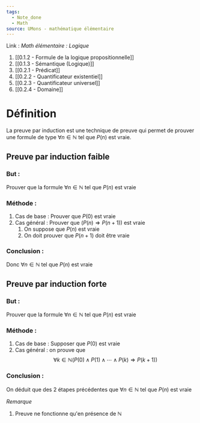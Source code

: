 ```yaml
---
tags:
  - Note_done
  - Math
source: UMons - mathématique élémentaire
---
```


Link : 
_Math élémentaire : Logique_
1. [[0.1.2 - Formule de la logique propositionnelle]]
2. [[0.1.3 - Sémantique (Logique)]]
3. [[0.2.1 - Prédicat]]
4. [[0.2.2 - Quantificateur existentiel]]
5. [[0.2.3 - Quantificateur universel]]
6. [[0.2.4 - Domaine]]

# Définition
La preuve par induction est une technique de preuve qui permet de prouver une formule de type $∀ n ∈ ℕ$ tel que $P(n)$ est vraie.

## Preuve par induction faible
### But : 
Prouver que la formule $∀ n ∈ ℕ$ tel que $P(n)$ est vraie

### Méthode : 
1. Cas de base : Prouver que $P(0)$ est vraie
2. Cas général : Prouver que $( P(n) ⇒ P(n+1) )$ est vraie
	1. On suppose que $P(n)$ est vraie
	2. On doit prouver que $P(n + 1)$ doit être vraie

### Conclusion :
Donc $∀ n ∈ ℕ$ tel que $P(n)$ est vraie

## Preuve par induction forte
### But : 
Prouver que la formule $∀ n ∈ ℕ$ tel que $P(n)$ est vraie
### Méthode : 
1. Cas de base : Supposer que $P(0)$ est vraie
2. Cas général : on prouve que $$∀ k ∈ ℕ (P(0) \wedge P(1) \wedge \cdots \wedge P(k) ⇒ P(k+1))$$

### Conclusion :
On déduit que des 2 étapes précédentes que $∀ n ∈ ℕ$ tel que $P(n)$ est vraie

_Remarque_
1. Preuve ne fonctionne qu'en présence de $\mathbb{N}$ 